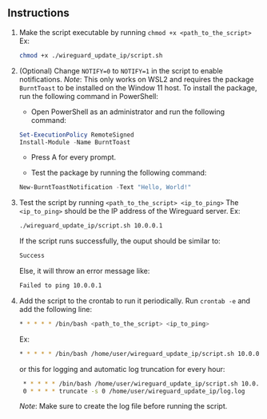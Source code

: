 ## Instructions

1. Make the script executable by running `chmod +x <path_to_the_script>`
   Ex:

   ```bash
   chmod +x ./wireguard_update_ip/script.sh
   ```

2. (Optional) Change `NOTIFY=0` to `NOTIFY=1` in the script to enable notifications.
   _Note_: This only works on WSL2 and requires the package `BurntToast` to be installed on the Window 11 host. To install the package, run the following command in PowerShell:

   - Open PowerShell as an administrator and run the following command:

   ```powershell
   Set-ExecutionPolicy RemoteSigned
   Install-Module -Name BurntToast
   ```

   - Press A for every prompt.

   - Test the package by running the following command:

   ```powershell
   New-BurntToastNotification -Text "Hello, World!"
   ```

3. Test the script by running `<path_to_the_script> <ip_to_ping>`
   The `<ip_to_ping>` should be the IP address of the Wireguard server.
   Ex:

   ```bash
   ./wireguard_update_ip/script.sh 10.0.0.1
   ```

   If the script runs successfully, the ouput should be similar to:

   ```bash
   Success
   ```

   Else, it will throw an error message like:

   ```bash
   Failed to ping 10.0.0.1
   ```

4. Add the script to the crontab to run it periodically. Run `crontab -e` and add the following line:

   ```bash
   * * * * * /bin/bash <path_to_the_script> <ip_to_ping>
   ```

   Ex:

   ```bash
   * * * * * /bin/bash /home/user/wireguard_update_ip/script.sh 10.0.0.1
   ```

   or this for logging and automatic log truncation for every hour:

   ```bash
    * * * * * /bin/bash /home/user/wireguard_update_ip/script.sh 10.0.0.1 >> /home/user/wireguard_update_ip/log.log 2>&1
    0 * * * * truncate -s 0 /home/user/wireguard_update_ip/log.log
   ```

   _Note_: Make sure to create the log file before running the script.
